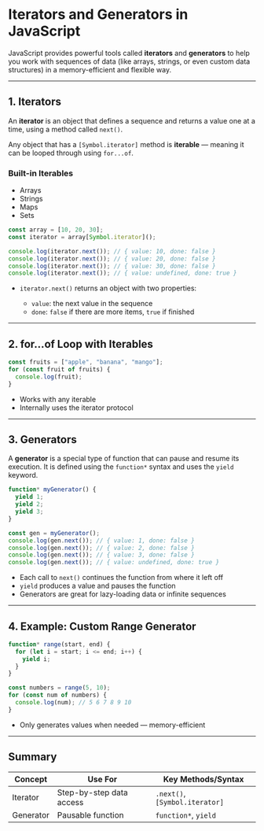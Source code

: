 # Iterators and Generators in JavaScript

JavaScript provides powerful tools called **iterators** and **generators** to help you work with sequences of data (like arrays, strings, or even custom data structures) in a memory-efficient and flexible way.

---

## 1. Iterators

An **iterator** is an object that defines a sequence and returns a value one at a time, using a method called `next()`.

Any object that has a `[Symbol.iterator]` method is **iterable** — meaning it can be looped through using `for...of`.

### Built-in Iterables

* Arrays
* Strings
* Maps
* Sets

```js
const array = [10, 20, 30];
const iterator = array[Symbol.iterator]();

console.log(iterator.next()); // { value: 10, done: false }
console.log(iterator.next()); // { value: 20, done: false }
console.log(iterator.next()); // { value: 30, done: false }
console.log(iterator.next()); // { value: undefined, done: true }
```

* `iterator.next()` returns an object with two properties:

  * `value`: the next value in the sequence
  * `done`: `false` if there are more items, `true` if finished

---

## 2. for...of Loop with Iterables

```js
const fruits = ["apple", "banana", "mango"];
for (const fruit of fruits) {
  console.log(fruit);
}
```

* Works with any iterable
* Internally uses the iterator protocol

---

## 3. Generators

A **generator** is a special type of function that can pause and resume its execution. It is defined using the `function*` syntax and uses the `yield` keyword.

```js
function* myGenerator() {
  yield 1;
  yield 2;
  yield 3;
}

const gen = myGenerator();
console.log(gen.next()); // { value: 1, done: false }
console.log(gen.next()); // { value: 2, done: false }
console.log(gen.next()); // { value: 3, done: false }
console.log(gen.next()); // { value: undefined, done: true }
```

* Each call to `next()` continues the function from where it left off
* `yield` produces a value and pauses the function
* Generators are great for lazy-loading data or infinite sequences

---

## 4. Example: Custom Range Generator

```js
function* range(start, end) {
  for (let i = start; i <= end; i++) {
    yield i;
  }
}

const numbers = range(5, 10);
for (const num of numbers) {
  console.log(num); // 5 6 7 8 9 10
}
```

* Only generates values when needed — memory-efficient

---

## Summary

| Concept   | Use For                  | Key Methods/Syntax             |
| --------- | ------------------------ | ------------------------------ |
| Iterator  | Step-by-step data access | `.next()`, `[Symbol.iterator]` |
| Generator | Pausable function        | `function*`, `yield`           |
